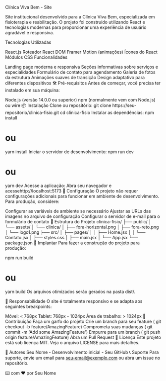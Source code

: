 Clínica Viva Bem - Site

Site institucional desenvolvido para a Clínica Viva Bem, especializada em fisioterapia e reabilitação. O projeto foi construído utilizando React e tecnologias modernas para proporcionar uma experiência de usuário agradável e responsiva.

Tecnologias Utilizadas

React.js
Roteador React DOM
Framer Motion (animações)
Ícones do React
Módulos CSS
Funcionalidades

Landing page moderna e responsiva
Seções informativas sobre serviços e especialidades
Formulário de contato para agendamento
Galeria de fotos da estrutura
Animações suaves de transição
Design adaptativo para diferentes dispositivos
🛠️ Pré-requisitos
Antes de começar, você precisa ter instalado em sua máquina:

Node.js (versão 14.0.0 ou superior)
npm (normalmente vem com Node.js) ou wire
📦 Instalação
Clone ou repositório:
git clone https://seu-repositorio/clinica-fisio.git
cd clinica-fisio
Instalar as dependências:
npm install
# ou
yarn install
Iniciar o servidor de desenvolvimento:
npm run dev
# ou
yarn dev
Acesse a aplicação: Abra seu navegador e acessehttp://localhost:5173
🔧 Configuração
O projeto não requer configurações adicionais para funcionar em ambiente de desenvolvimento. Para produção, considere:

Configurar as variáveis ​​de ambiente se necessário
Ajustar as URLs das imagens no arquivo de configuração
Configurar o servidor de e-mail para o formulário de contato
📁 Estrutura do Projeto
clinica-fisio/
├── public/
│   └── assets/
│       └── clinica/
│           ├── fora-horizontal.png
│           ├── fora-reto.png
│           └── logo1.png
├── src/
│   ├── pages/
│   │   ├── Home.jsx
│   │   └── Contato.jsx
│   ├── styles.css
│   ├── main.jsx
│   └── App.jsx
└── package.json
🚀 Implantar
Para fazer a construção do projeto para produção:

npm run build
# ou
yarn build
Os arquivos otimizados serão gerados na pasta dist/.

📱 Responsabilidade
O site é totalmente responsivo e se adapta aos seguintes breakpoints:

Móvel: < 768px
Tablet: 768px - 1024px
Área de trabalho: > 1024px
🤝 Contribuição
Faça um garfo do projeto
Crie um branch para seu feature ( git checkout -b feature/AmazingFeature)
Comprometa suas mudanças ( git commit -m 'Add some AmazingFeature')
Empurre para um branch ( git push origin feature/AmazingFeature)
Abra um Pull Request
📝 Licença
Este projeto está sob licença MIT. Veja o arquivo LICENSE para mais detalhes.

👥 Autores
Seu Nome - Desenvolvimento inicial - Seu GitHub
📞 Suporte
Para suporte, envie um email para seu-email@exemplo.com ou abra um issue no repositório.

⌨️ com ❤️ por Seu Nome
